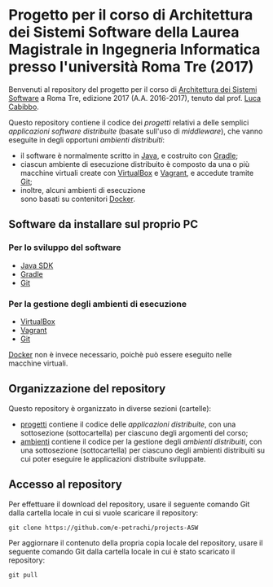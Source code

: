 # Progetto per il corso di Architettura dei Sistemi Software della Laurea Magistrale in Ingegneria Informatica presso l'università Roma Tre (2017)

Benvenuti al repository del  progetto per il corso
di [Architettura dei Sistemi Software](http://cabibbo.dia.uniroma3.it/asw/)
a Roma Tre,
edizione 2017 (A.A. 2016-2017),
tenuto dal prof. [Luca Cabibbo](http://cabibbo.dia.uniroma3.it/).

Questo repository contiene il codice dei *progetti*
relativi a delle semplici *applicazioni software distribuite*
(basate sull'uso di *middleware*),
che vanno eseguite in degli opportuni *ambienti distribuiti*:
* il software è normalmente scritto in [Java](http://www.oracle.com/technetwork/java/index.html),
  e costruito con [Gradle](http://gradle.org/);
* ciascun ambiente di esecuzione distribuito è composto
  da una o più macchine virtuali create con
  [VirtualBox](https://www.virtualbox.org/)
  e [Vagrant](https://www.vagrantup.com/),
  e accedute tramite [Git](https://git-scm.com/);
* inoltre, alcuni ambienti di esecuzione  
  sono basati su contenitori
  [Docker](https://www.docker.com/).

## Software da installare sul proprio PC

### Per lo sviluppo del software

* [Java SDK](http://www.oracle.com/technetwork/java/javase/)
* [Gradle](http://gradle.org/)
* [Git](https://git-scm.com/)

### Per la gestione degli ambienti di esecuzione  

* [VirtualBox](https://www.virtualbox.org/)
* [Vagrant](https://www.vagrantup.com/)
* [Git](https://git-scm.com/)

[Docker](https://www.docker.com/) non è invece necessario,
poichè può essere eseguito nelle macchine virtuali.

## Organizzazione del repository

Questo repository è organizzato in diverse sezioni (cartelle):
* [progetti](progetti/) contiene il codice delle *applicazioni distribuite*,
  con una sottosezione (sottocartella) per ciascuno degli argomenti del corso;
* [ambienti](ambienti/) contiene il codice per la gestione degli *ambienti distribuiti*,
  con una sottosezione (sottocartella) per ciascuno degli ambienti distribuiti
  su cui poter eseguire le applicazioni distribuite sviluppate.

## Accesso al repository

Per effettuare il download del repository, usare il seguente comando Git
dalla cartella locale in cui si vuole scaricare il repository:

    git clone https://github.com/e-petrachi/projects-ASW

Per aggiornare il contenuto della propria copia locale del repository,
usare il seguente comando Git dalla cartella locale in cui è stato scaricato il repository:

    git pull

